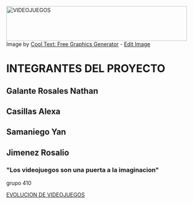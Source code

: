 <a href="https://es.cooltext.com"><img src="https://images.cooltext.com/5136757.png" width="479" height="92" alt="VIDEOJUEGOS" /></a>
<br />Image by <a href="https://es.cooltext.com">Cool Text: Free Graphics Generator</a> - <a href="https://es.cooltext.com/Edit-Logo?LogoID=2841437444">Edit Image</a>

# INTEGRANTES DEL PROYECTO
## Galante Rosales Nathan
## Casillas Alexa
## Samaniego Yan
## Jimenez Rosalio

### "Los videojuegos son una puerta a la imaginacion"
grupo 410


[EVOLUCION DE VIDEOJUEGOS](https://github.com/NathGr/proyecto-integrador/wiki/Evoluci%C3%B3n-de-los-Videojuegos)
